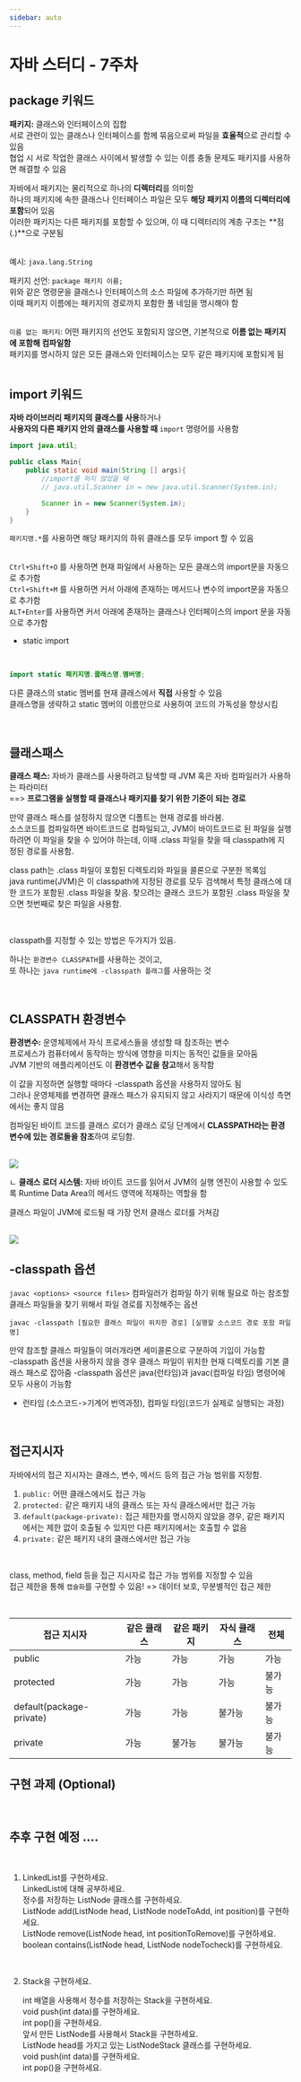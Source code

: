 ```yaml
---
sidebar: auto
---
```

# 자바 스터디 - 7주차
## package 키워드  

**패키지:** 클래스와 인터페이스의 집합  
서로 관련이 있는 클래스나 인터페이스를 함께 묶음으로써 파일을 **효율적**으로 관리할 수 있음  
협업 시 서로 작업한 클래스 사이에서 발생할 수 있는 이름 충돌 문제도 패키지를 사용하면 해결할 수 있음  

자바에서 패키지는 물리적으로 하나의 **디렉터리**를 의미함  
하나의 패키지에 속한 클래스나 인터페이스 파일은 모두 **해당 패키지 이름의 디렉터리에 포함**되어 있음   
이러한 패키지는 다른 패키지를 포함할 수 있으며, 이 때 디렉터리의 계층 구조는 **점(.)**으로 구분됨  
<br>

예시:  `java.lang.String`  

패키지 선언: `package 패키지 이름;`  
위와 같은 명령문을 클래스나 인터페이스의 소스 파일에 추가하기만 하면 됨  
이때 패키지 이름에는 패키지의 경로까지 포함한 풀 네임을 명시해야 함  \
<br>

`이름 없는 패키지`: 어떤 패키지의 선언도 포함되지 않으면, 기본적으로 **이름 없는 패키지에 포함해 컴파일함**  
패키지를 명시하지 않은 모든 클래스와 인터페이스는 모두 같은 패키지에 포함되게 됨   
<br>

## import 키워드
**자바 라이브러리 패키지의 클래스를 사용**하거나   
**사용자의 다른 패키지 안의 클래스를 사용할 때** `import` 명령어를 사용함  

```java
import java.util;

public class Main{
    public static void main(String [] args){
        //import를 하지 않았을 때 
        // java.util.Scanner in = new java.util.Scanner(System.in);

        Scanner in = new Scanner(System.in);
    } 
}

```

`패키지명.*`를 사용하면 해당 패키지의 하위 클래스를 모두 import 할 수 있음   
<br>

`Ctrl+Shift+O` 를 사용하면 현재 파일에서 사용하는 모든 클래스의 import문을 자동으로 추가함  
`Ctrl+Shift+M` 를 사용하면 커서 아래에 존재하는 메서드나 변수의 import문을 자동으로 추가함  
`ALT+Enter`를 사용하면 커서 아래에 존재하는 클래스나 인터페이스의 import 문을 자동으로 추가함  
 

- static import 

<br>

```java
import static 패키지명.클래스명.멤버명;   
```  
  
다른 클래스의 static 멤버를 현재 클래스에서 **직접** 사용할 수 있음  
클래스명을 생략하고 static 멤버의 이름만으로 사용하여 코드의 가독성을 향상시킴     

<br>

## 클래스패스  
**클래스 패스:** 자바가 클래스를 사용하려고 탐색할 때 JVM 혹은 자바 컴파일러가 사용하는 파라미터  
==> **프로그램을 실행할 때 클래스나 패키지를 찾기 위한 기준이 되는 경로**

만약 클래스 패스를 설정하지 않으면 디폴트는 현재 경로를 바라봄.  
소스코드를 컴파일하면 바이트코드로 컴파일되고, JVM이 바이트코드로 된 파일을 실행하려면 이 파일을 찾을 수 있어야 하는데, 이때 .class 파일을 찾을 때 classpath에 지정된 경로를 사용함.

class path는 .class 파일이 포함된 디렉토리와 파일을 콜론으로 구분한 목록임  
java runtime(JVM)은 이 classpath에 지정된 경로를 모두 검색해서 특정 클래스에 대한 코드가 포함된 .class 파일을 찾음. 찾으려는 클래스 코드가 포함된 .class 파일을 찾으면 첫번째로 찾은 파일을 사용함.  


<br>

classpath를 지정할 수 있는 방법은 두가지가 있음.  

하나는 `환경변수 CLASSPATH`를 사용하는 것이고,     
또 하나는 `java runtime에 -classpath 플래그`를 사용하는 것     

<br>


## CLASSPATH 환경변수  
**환경변수:** 운영체제에서 자식 프로세스들을 생성할 때 참조하는 변수  
프로세스가 컴퓨터에서 동작하는 방식에 영향을 미치는 동적인 값들을 모아둠  
JVM 기반의 애플리케이션도 이 **환경변수 값을 참고**해서 동작함  

이 값을 지정하면 실행할 때마다 -classpath 옵션을 사용하지 않아도 됨  
그러나 운영체제를 변경하면 클래스 패스가 유지되지 않고 사라지기 때문에 이식성 측면에서는 좋지 않음   

컴파일된 바이트 코드를 클래스 로더가 클래스 로딩 단계에서 **CLASSPATH라는 환경변수에 있는 경로들을 참조**하여 로딩함.  
<br>

![](./assets/env.png)  

ㄴ **클래스 로더 시스템:** 자바 바이트 코드를 읽어서 JVM의 실행 엔진이 사용할 수 있도록 Runtime Data Area의 메서드 영역에 적재하는 역할을 함   

클래스 파일이 JVM에 로드될 때 가장 먼저 클래스 로더를 거쳐감    
<br>

![](./assets/classloader.png)



## -classpath 옵션  

`javac <options> <source files>`
컴파일러가 컴파일 하기 위해 필요로 하는 참조할 클래스 파일들을 찾기 위해서 파일 경로를 지정해주는 옵션  

`javac -classpath [필요한 클래스 파일이 위치한 경로] [실행할 소스코드 경로 포함 파일명]`

만약 참조할 클래스 파일들이 여러개라면 세미콜론으로 구분하여 기입이 가능함  
-classpath 옵션을 사용하지 않을 경우 클래스 파일이 위치한 현재 디렉토리를 기본 클래스 패스로 잡아줌
-classpath 옵션은 java(런타임)과 javac(컴파일 타임) 명령어에 모두 사용이 가능함  
+ 런타임 (소스코드->기계어 번역과정), 컴파일 타임(코드가 실제로 실행되는 과정)  
<br>


## 접근지시자   
자바에서의 접근 지시자는 클래스, 변수, 메서드 등의 접근 가능 범위를 지정함.  

1. `public:` 어떤 클래스에서도 접근 가능
2. `protected:` 같은 패키지 내의 클래스 또는 자식 클래스에서만 접근 가능
3. `default(package-private):` 접근 제한자를 명시하지 않았을 경우, 같은 패키지에서는 제한 없이 호출될 수 있지만 다른 패키지에서는 호출할 수 없음
4. `private:` 같은 패키지 내의 클래스에서만 접근 가능

<br>

class, method, field 등을 접근 지시자로 접근 가능 범위를 지정할 수 있음  
접근 제한을 통해 `캡슐화`를 구현할 수 있음! => 데이터 보호, 무분별적인 접근 제한

<br>

| 접근 지시자              | 같은 클래스 | 같은 패키지 | 자식 클래스 | 전체   |
| ------------------------ | ----------- | ----------- | ----------- | ------ |
| public                   | 가능        | 가능        | 가능        | 가능   |
| protected                | 가능        | 가능        | 가능        | 불가능 |
| default(package-private) | 가능        | 가능        | 불가능      | 불가능 |
| private                  | 가능        | 불가능      | 불가능      | 불가능 |


## 구현 과제 (Optional)  

<br>

## 추후 구현 예정 ....

<br>

1. LinkedList를 구현하세요.  
    LinkedList에 대해 공부하세요.  
    정수를 저장하는 ListNode 클래스를 구현하세요.  
    ListNode add(ListNode head, ListNode nodeToAdd, int position)를 구현하세요.  
    ListNode remove(ListNode head, int positionToRemove)를 구현하세요.  
    boolean contains(ListNode head, ListNode nodeTocheck)를 구현하세요.  
<br>

2. Stack을 구현하세요.  

    int 배열을 사용해서 정수를 저장하는 Stack을 구현하세요.  
    void push(int data)를 구현하세요.  
    int pop()을 구현하세요.  
    앞서 만든 ListNode를 사용해서 Stack을 구현하세요.  
    ListNode head를 가지고 있는 ListNodeStack 클래스를 구현하세요.  
    void push(int data)를 구현하세요.  
    int pop()을 구현하세요.  